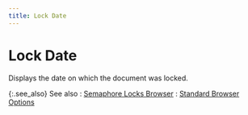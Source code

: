 ```yaml
---
title: Lock Date
---
```


# Lock Date


Displays the date on which the document was locked.


{:.see_also}
See also
: [Semaphore  Locks Browser]({{site.wwe_baseurl}}/misc/semaphore_locks_browser.html)
: [Standard  Browser Options]({{site.wwe_baseurl}}/everest-client/ui/browsers/standard_browser_options.html)
